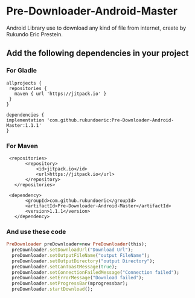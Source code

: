 # Pre-Downloader-Android-Master
Android Library use to download any kind of file from internet, create by Rukundo Eric Prestein.

## Add the following dependencies in your project

### For Gladle

```
allprojects {
 repositories {
   maven { url 'https://jitpack.io' }
 }
}
```

```
dependencies {
implementation 'com.github.rukundoeric:Pre-Downloader-Android-Master:1.1.1'
}
```

### For Maven
 
 ```
  <repositories>
		<repository>
		    <id>jitpack.io</id>
		    <url>https://jitpack.io</url>
		</repository>
	</repositories>
```

 ```
  <dependency>
	    <groupId>com.github.rukundoeric</groupId>
	    <artifactId>Pre-Downloader-Android-Master</artifactId>
	    <version>1.1.1</version>
	</dependency>
```

### And use these code

  ```ruby
  PreDownloader preDownloader=new PreDownloader(this);
    preDownloader.setDownloadUrl("Download Url");
    preDownloader.setOutputFileName("output FileName");
    preDownloader.setOutputDirectory("output Directory");
    preDownloader.setCanToastMessage(true); 
    preDownloader.setConnectionFailedMessage("Connection failed");
    preDownloader.setErrorMessage("Download failed");
    preDownloader.setProgressBar(mprogressbar); 
    preDownloader.startDownload();
```


  
  
